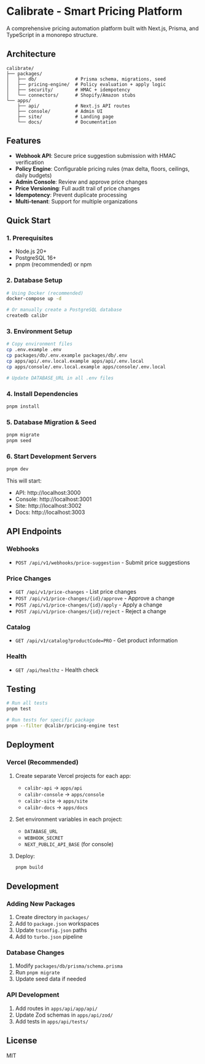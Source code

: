 # Calibrate - Smart Pricing Platform

A comprehensive pricing automation platform built with Next.js, Prisma, and TypeScript in a monorepo structure.

## Architecture

```
calibrate/
├── packages/
│   ├── db/              # Prisma schema, migrations, seed
│   ├── pricing-engine/  # Policy evaluation + apply logic
│   ├── security/        # HMAC + idempotency
│   └── connectors/      # Shopify/Amazon stubs
└── apps/
    ├── api/             # Next.js API routes
    ├── console/         # Admin UI
    ├── site/            # Landing page
    └── docs/            # Documentation
```

## Features

- **Webhook API**: Secure price suggestion submission with HMAC verification
- **Policy Engine**: Configurable pricing rules (max delta, floors, ceilings, daily budgets)
- **Admin Console**: Review and approve price changes
- **Price Versioning**: Full audit trail of price changes
- **Idempotency**: Prevent duplicate processing
- **Multi-tenant**: Support for multiple organizations

## Quick Start

### 1. Prerequisites

- Node.js 20+
- PostgreSQL 16+
- pnpm (recommended) or npm

### 2. Database Setup

```bash
# Using Docker (recommended)
docker-compose up -d

# Or manually create a PostgreSQL database
createdb calibr
```

### 3. Environment Setup

```bash
# Copy environment files
cp .env.example .env
cp packages/db/.env.example packages/db/.env
cp apps/api/.env.local.example apps/api/.env.local
cp apps/console/.env.local.example apps/console/.env.local

# Update DATABASE_URL in all .env files
```

### 4. Install Dependencies

```bash
pnpm install
```

### 5. Database Migration & Seed

```bash
pnpm migrate
pnpm seed
```

### 6. Start Development Servers

```bash
pnpm dev
```

This will start:
- API: http://localhost:3000
- Console: http://localhost:3001
- Site: http://localhost:3002
- Docs: http://localhost:3003

## API Endpoints

### Webhooks
- `POST /api/v1/webhooks/price-suggestion` - Submit price suggestions

### Price Changes
- `GET /api/v1/price-changes` - List price changes
- `POST /api/v1/price-changes/{id}/approve` - Approve a change
- `POST /api/v1/price-changes/{id}/apply` - Apply a change
- `POST /api/v1/price-changes/{id}/reject` - Reject a change

### Catalog
- `GET /api/v1/catalog?productCode=PRO` - Get product information

### Health
- `GET /api/healthz` - Health check

## Testing

```bash
# Run all tests
pnpm test

# Run tests for specific package
pnpm --filter @calibr/pricing-engine test
```

## Deployment

### Vercel (Recommended)

1. Create separate Vercel projects for each app:
   - `calibr-api` → `apps/api`
   - `calibr-console` → `apps/console`
   - `calibr-site` → `apps/site`
   - `calibr-docs` → `apps/docs`

2. Set environment variables in each project:
   - `DATABASE_URL`
   - `WEBHOOK_SECRET`
   - `NEXT_PUBLIC_API_BASE` (for console)

3. Deploy:
   ```bash
   pnpm build
   ```

## Development

### Adding New Packages

1. Create directory in `packages/`
2. Add to `package.json` workspaces
3. Update `tsconfig.json` paths
4. Add to `turbo.json` pipeline

### Database Changes

1. Modify `packages/db/prisma/schema.prisma`
2. Run `pnpm migrate`
3. Update seed data if needed

### API Development

1. Add routes in `apps/api/app/api/`
2. Update Zod schemas in `apps/api/zod/`
3. Add tests in `apps/api/tests/`

## License

MIT
